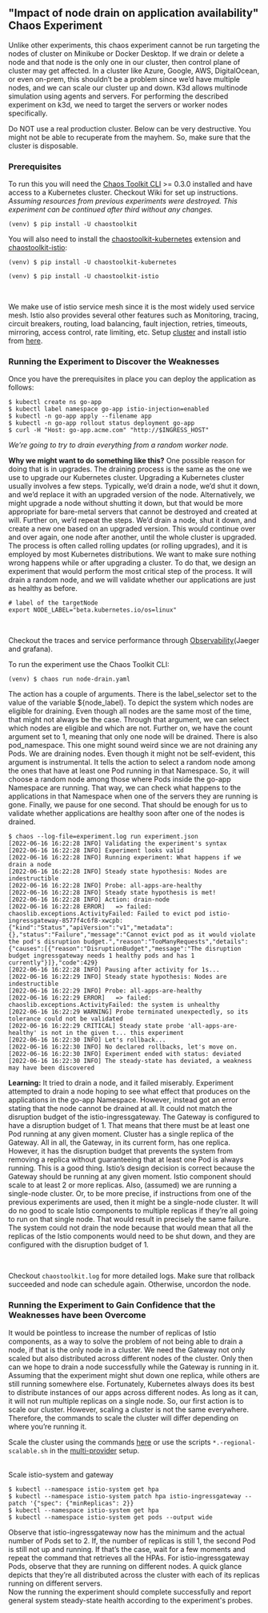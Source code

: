 ## "Impact of node drain on application availability" Chaos Experiment

Unlike other experiments, this chaos experiment cannot be run targeting the nodes of cluster on Minikube or Docker Desktop. If we drain or delete a node and that node is the only one in our cluster, then control plane of cluster may get affected. In a cluster like Azure, Google, AWS, DigitalOcean, or even on-prem, this shouldn’t be a problem since we’d have multiple nodes, and we can scale our cluster up and down. K3d allows multinode simulation using agents and servers. For performing the described experiment on k3d, we need to target the servers or worker nodes specifically.

Do NOT use a real production cluster.
Below can be very destructive. You might not be able to recuperate from the mayhem. So, make sure that the cluster is disposable.


### Prerequisites

To run this you will need the [Chaos Toolkit CLI][chaos-toolkit] >= 0.3.0
installed and have access to a Kubernetes cluster. Checkout Wiki for set up instructions. <br>
*Assuming resources from previous experiments were destroyed. This experiment can be continued after third without any changes.*<br>

```shell
(venv) $ pip install -U chaostoolkit
```

[chaos-toolkit]: https://github.com/chaostoolkit/chaostoolkit
[minikube]: https://kubernetes.io/docs/getting-started-guides/minikube/

You will also need to install the [chaostoolkit-kubernetes][chaosk8s] extension and [chaostoolkit-istio][chaosistio]:

```shell
(venv) $ pip install -U chaostoolkit-kubernetes
```

[chaosk8s]: https://github.com/chaostoolkit/chaostoolkit-kubernetes

```shell
(venv) $ pip install -U chaostoolkit-istio
```

[chaosistio]: https://github.com/chaostoolkit/chaostoolkit-istio

<br>

We make use of istio service mesh since it is the most widely used service mesh. Istio also provides several other features such as Monitoring, tracing, circuit breakers, routing, load balancing, fault injection, retries, timeouts, mirroring, access control, rate limiting, etc. Setup [cluster](../../cluster-setup-multiprovider/) and install istio from [here](../../cluster-setup-multiprovider/istio.sh).

### Running the Experiment to Discover the Weaknesses

Once you have the prerequisites in place you can deploy the application as follows:

```shell
$ kubectl create ns go-app
$ kubectl label namespace go-app istio-injection=enabled
$ kubectl -n go-app apply --filename app
$ kubectl -n go-app rollout status deployment go-app
$ curl -H "Host: go-app.acme.com" "http://$INGRESS_HOST"
``` 

*We’re going to try to drain everything from a random worker node.*

**Why we might want to do something like this?** One possible reason for doing that is in upgrades. The draining process is the same as the one we use to upgrade our Kubernetes cluster.
Upgrading a Kubernetes cluster usually involves a few steps. Typically, we’d drain a node, we’d shut it down, and we’d replace it with an upgraded version of the node. Alternatively, we might upgrade a node without shutting it down, but that would be more appropriate for bare-metal servers that cannot be destroyed and created at will. Further on, we’d repeat the steps. We’d drain a node, shut it down, and create a new one based on an upgraded version. This would continue over and over again, one node after another, until the whole cluster is upgraded. The process is often called rolling updates (or rolling upgrades), and it is employed by most Kubernetes distributions.
We want to make sure nothing wrong happens while or after upgrading a cluster. To do that, we design an experiment that would perform the most critical step of the process. It will drain a random node, and we will validate whether our applications are just as healthy as before.

```shell
# label of the targetNode
export NODE_LABEL="beta.kubernetes.io/os=linux"
```

<br>

Checkout the traces and service performance through [Observability](../../../../../wiki/Observability)(Jaeger and grafana).
<br>

To run the experiment use the Chaos Toolkit CLI:

```shell
(venv) $ chaos run node-drain.yaml
```

The action has a couple of arguments. There is the label_selector set to the value of the variable ${node_label}. To depict the system which nodes are eligible for draining. Even though all nodes are the same most of the time, that might not always be the case. Through that argument, we can select which nodes are eligible and which are not.
Further on, we have the count argument set to 1, meaning that only one node will be drained.
There is also pod_namespace. This one might sound weird since we are not draining any Pods. We are draining nodes. Even though it might not be self-evident, this argument is instrumental. It tells the action to select a random node among the ones that have at least one Pod running in that Namespace. So, it will choose a random node among those where Pods inside the go-app Namespace are running. That way, we can check what happens to the applications in that Namespace when one of the servers they are running is gone.
Finally, we pause for one second. That should be enough for us to validate whether applications are healthy soon after one of the nodes is drained.

```shell
$ chaos --log-file=experiment.log run experiment.json 
[2022-06-16 16:22:28 INFO] Validating the experiment's syntax
[2022-06-16 16:22:28 INFO] Experiment looks valid
[2022-06-16 16:22:28 INFO] Running experiment: What happens if we drain a node
[2022-06-16 16:22:28 INFO] Steady state hypothesis: Nodes are indestructible
[2022-06-16 16:22:28 INFO] Probe: all-apps-are-healthy
[2022-06-16 16:22:28 INFO] Steady state hypothesis is met!
[2022-06-16 16:22:28 INFO] Action: drain-node
[2022-06-16 16:22:28 ERROR]   => failed: chaoslib.exceptions.ActivityFailed: Failed to evict pod istio-ingressgateway-8577f4c6f8-xwcpb: {"kind":"Status","apiVersion":"v1","metadata":{},"status":"Failure","message":"Cannot evict pod as it would violate the pod's disruption budget.","reason":"TooManyRequests","details":{"causes":[{"reason":"DisruptionBudget","message":"The disruption budget ingressgateway needs 1 healthy pods and has 1 currently"}]},"code":429}
[2022-06-16 16:22:28 INFO] Pausing after activity for 1s...
[2022-06-16 16:22:29 INFO] Steady state hypothesis: Nodes are indestructible
[2022-06-16 16:22:29 INFO] Probe: all-apps-are-healthy
[2022-06-16 16:22:29 ERROR]   => failed: chaoslib.exceptions.ActivityFailed: the system is unhealthy
[2022-06-16 16:22:29 WARNING] Probe terminated unexpectedly, so its tolerance could not be validated
[2022-06-16 16:22:29 CRITICAL] Steady state probe 'all-apps-are-healthy' is not in the given t... this experiment
[2022-06-16 16:22:30 INFO] Let's rollback...
[2022-06-16 16:22:30 INFO] No declared rollbacks, let's move on.
[2022-06-16 16:22:30 INFO] Experiment ended with status: deviated
[2022-06-16 16:22:30 INFO] The steady-state has deviated, a weakness may have been discovered

```

**Learning:** It tried to drain a node, and it failed miserably.
Experiment attempted to drain a node hoping to see what effect that produces on the applications in the go-app Namespace. However, instead got an error stating that the node cannot be drained at all. It could not match the disruption budget of the istio-ingressgateway.
The Gateway is configured to have a disruption budget of 1. That means that there must be at least one Pod running at any given moment. Cluster has a single replica of the Gateway.
All in all, the Gateway, in its current form, has one replica. However, it has the disruption budget that prevents the system from removing a replica without guaranteeing that at least one Pod is always running. This is a good thing. Istio’s design decision is correct because the Gateway should be running at any given moment. Istio component should scale to at least 2 or more replicas. Also, (assumed) we are running a single-node cluster. Or, to be more precise, if instructions from one of the previous experiments are used, then it might be a single-node cluster. It will do no good to scale Istio components to multiple replicas if they’re all going to run on that single node. That would result in precisely the same failure. The system could not drain the node because that would mean that all the replicas of the Istio components would need to be shut down, and they are configured with the disruption budget of 1.

<br>

Checkout `chaostoolkit.log` for more detailed logs.
Make sure that rollback succeeded and node can schedule again. Otherwise, uncordon the node.

### Running the Experiment to Gain Confidence that the Weaknesses have been Overcome

It would be pointless to increase the number of replicas of Istio components, as a way to solve the problem of not being able to drain a node, if that is the only node in a cluster. We need the Gateway not only scaled but also distributed across different nodes of the cluster. Only then can we hope to drain a node successfully while the Gateway is running in it. Assuming that the experiment might shut down one replica, while others are still running somewhere else. Fortunately, Kubernetes always does its best to distribute instances of our apps across different nodes. As long as it can, it will not run multiple replicas on a single node.
So, our first action is to scale our cluster. However, scaling a cluster is not the same everywhere. Therefore, the commands to scale the cluster will differ depending on where you’re running it.

Scale the cluster using the commands [here](../../cluster-setup-multiprovider/scale-cluster.sh) or use the scripts `*.-regional-scalable.sh` in the [multi-provider](../../cluster-setup-multiprovider) setup.

<br>
Scale istio-system and gateway

```shell
$ kubectl --namespace istio-system get hpa
$ kubectl --namespace istio-system patch hpa istio-ingressgateway --patch '{"spec": {"minReplicas": 2}}
$ kubectl --namespace istio-system get hpa
$ kubectl --namespace istio-system get pods --output wide
```
Observe that istio-ingressgateway now has the minimum and the actual number of Pods set to 2. If, the number of replicas is still 1, the second Pod is still not up and running. If that’s the case, wait for a few moments and repeat the command that retrieves all the HPAs. For istio-ingressgateway Pods, observe that they are running on different nodes. A quick glance depicts that they’re all distributed across the cluster with each of its replicas running on different servers.
<br>
Now the running the experiment should complete successfully and report general system
steady-state health according to the experiment's probes. <br>
